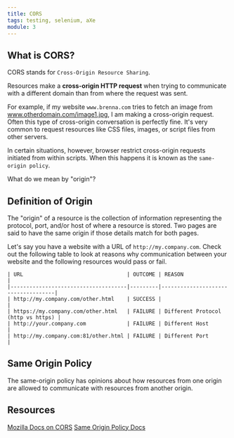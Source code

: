 ```yaml
---
title: CORS
tags: testing, selenium, aXe
module: 3
---
```

## What is CORS?

CORS stands for `Cross-Origin Resource Sharing`.

Resources make a **cross-origin HTTP request** when trying to communicate with a different domain than from where the request was sent.  

For example, if my website `www.brenna.com` tries to fetch an image from www.otherdomain.com/image1.jpg, I am making a cross-origin request. Often this type of cross-origin conversation is perfectly fine. It's very common to request resources like CSS files, images, or script files from other servers.  

In certain situations, however, browser restrict cross-origin requests initiated from within scripts. When this happens it is known as the `same-origin policy`.  

What do we mean by "origin"?

## Definition of Origin

The "origin" of a resource is the collection of information representing the protocol, port, and/or host of where a resource is stored. Two pages are said to have the same origin if those details match for both pages.  

Let's say you have a website with a URL of `http://my.company.com`. Check out the following table to look at reasons why communication between your website and the following resources would pass or fail.

```
| URL                                 | OUTCOME | REASON                             |
|-------------------------------------|---------|------------------------------------|
| http://my.company.com/other.html    | SUCCESS |                                    |
| https://my.company.com/other.html   | FAILURE | Different Protocol (http vs https) |
| http://your.company.com             | FAILURE | Different Host                     |
| http://my.company.com:81/other.html | FAILURE | Different Port                     |
```


## Same Origin Policy

The same-origin policy has opinions about how resources from one origin are allowed to communicate with resources from another origin.  

## Resources
[Mozilla Docs on CORS](https://developer.mozilla.org/en-US/docs/Web/HTTP/Access_control_CORS)
[Same Origin Policy Docs](https://developer.mozilla.org/en-US/docs/Web/Security/Same-origin_policy)

